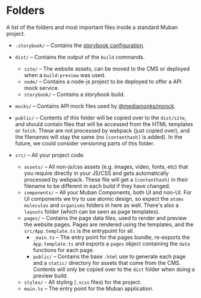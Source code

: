 # Folders

A list of the folders and most important files inside a standard Muban project.

- `.storybook/` – Contains the
  [storybook configuration](https://storybook.js.org/docs/react/configure/overview).

- `dist/` – Contains the output of the `build` commands.
  - `site/` – The website assets, can be moved to the CMS or deployed when a `build:preview` was
    used.
  - `node/` – Contains a node-js project to be deployed to offer a API mock service.
  - `storybook/` – Contains a storybook build.
- `mocks/` – Contains API mock files used by
  [@mediamonks/monck](https://github.com/mediamonks/monck#readme).

- `public/` – Contents of this folder will be copied over to the `dist/site`, and should
  contain files that will be accessed from the HTML templates or `fetch`. These are not
  processed by webpack (just copied over), and the filenames will stay the same (no
  `[contenthash]` is added). In the future, we could consider versioning parts of this folder.

- `src/` – All your project code.

  - `assets/` – All non-js/css assets (e.g. images, video, fonts, etc) that you require directly in
    your JS/CSS and gets automatically processed by webpack. These file will get a `[contenthash]` in
    their filename to be different in each build if they have changed.
  - `components/` – All your Muban Components, both UI and non-UI. For UI components we try to use
    atomic design, so expect the `atoms` `molecules` and `organisms` folders in here as well.
    There's also a `layouts` folder (which can be seen as page templates).
  - `pages/` – Contains the page data files, used to render and preview the website pages. Pages
    are rendered using the templates, and the `src/App.template.ts` is the entrypoint for all.
    - `_main.ts` – The entry point for the pages bundle, re-exports the `App.template.ts` and 
      exports
      a `pages` object containing the `data` functions for each page.
    - `public/` – Contains the base `.html` use to generate each page and a `static/` directory for assets
      that come from the CMS. Contents will only be copied over to the `dist` folder when doing a preview build.
  - `styles/` - All styling (`.scss` files) for the project.
  - `main.ts` – The entry point for the Muban application.
